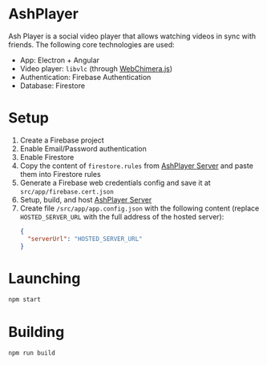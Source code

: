# AshPlayer

Ash Player is a social video player that allows watching videos in sync with friends. The following core technologies are used:
  - App: Electron + Angular
  - Video player: `libvlc` (through [WebChimera.js](https://github.com/RSATom/WebChimera.js/))
  - Authentication: Firebase Authentication
  - Database: Firestore

# Setup

  1. Create a Firebase project
  2. Enable Email/Password authentication
  3. Enable Firestore
  4. Copy the content of `firestore.rules` from [AshPlayer Server](https://github.com/ramtinsoltani/ash-player-server/blob/master/firestore.rules) and paste them into Firestore rules
  5. Generate a Firebase web credentials config and save it at `src/app/firebase.cert.json`
  6. Setup, build, and host [AshPlayer Server](https://github.com/ramtinsoltani/ash-player-server)
  7. Create file `/src/app/app.config.json` with the following content (replace `HOSTED_SERVER_URL` with the full address of the hosted server):
      ```json
      {
        "serverUrl": "HOSTED_SERVER_URL"
      }
      ```

# Launching

```bash
npm start
```

# Building

```bash
npm run build
```
